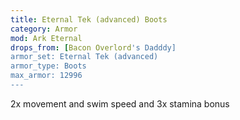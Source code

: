 ```yaml
---
title: Eternal Tek (advanced) Boots
category: Armor
mod: Ark Eternal
drops_from: [Bacon Overlord's Dadddy]
armor_set: Eternal Tek (advanced)
armor_type: Boots
max_armor: 12996
---
```


2x movement and swim speed and 3x stamina bonus

